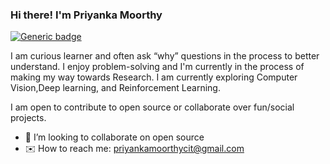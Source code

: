 ### Hi there! I'm Priyanka Moorthy


[![Generic badge](https://img.shields.io/badge/PriyankaMoorthy.com-Go-green.svg?style=for-the-badge)](https://priyanka-moorthy.github.io/)


I am curious learner and often ask “why” questions in the process to better understand. I enjoy problem-solving and I'm currently in the process of making my way towards Research. I am currently exploring Computer Vision,Deep learning, and Reinforcement Learning.

I am open to contribute to open source or collaborate over fun/social projects. 


- 🤝 I’m looking to collaborate on open source
- ✉️ How to reach me: priyankamoorthycit@gmail.com





